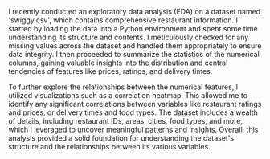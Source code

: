 I recently conducted an exploratory data analysis (EDA) on a dataset named 'swiggy.csv', which contains comprehensive restaurant information. I started by loading the data into a Python environment and spent some time understanding its structure and contents. I meticulously checked for any missing values across the dataset and handled them appropriately to ensure data integrity. I then proceeded to summarize the statistics of the numerical columns, gaining valuable insights into the distribution and central tendencies of features like prices, ratings, and delivery times.

To further explore the relationships between the numerical features, I utilized visualizations such as a correlation heatmap. This allowed me to identify any significant correlations between variables like restaurant ratings and prices, or delivery times and food types. The dataset includes a wealth of details, including restaurant IDs, areas, cities, food types, and more, which I leveraged to uncover meaningful patterns and insights. Overall, this analysis provided a solid foundation for understanding the dataset's structure and the relationships between its various variables.

